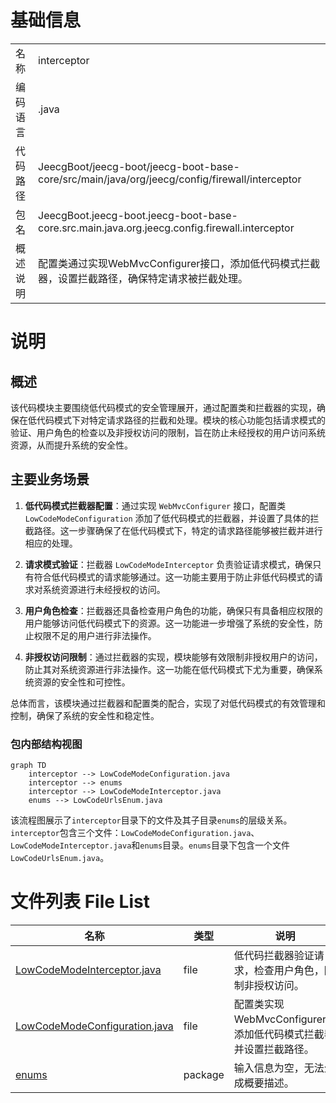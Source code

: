 # 基础信息

|      |      |
|------|------|
| 名称 | interceptor |
| 编码语言 | .java |
| 代码路径 | JeecgBoot/jeecg-boot/jeecg-boot-base-core/src/main/java/org/jeecg/config/firewall/interceptor |
| 包名 | JeecgBoot.jeecg-boot.jeecg-boot-base-core.src.main.java.org.jeecg.config.firewall.interceptor |
| 概述说明 | 配置类通过实现WebMvcConfigurer接口，添加低代码模式拦截器，设置拦截路径，确保特定请求被拦截处理。 |

# 说明

## 概述

该代码模块主要围绕低代码模式的安全管理展开，通过配置类和拦截器的实现，确保在低代码模式下对特定请求路径的拦截和处理。模块的核心功能包括请求模式的验证、用户角色的检查以及非授权访问的限制，旨在防止未经授权的用户访问系统资源，从而提升系统的安全性。

## 主要业务场景

1. **低代码模式拦截器配置**：通过实现 `WebMvcConfigurer` 接口，配置类 `LowCodeModeConfiguration` 添加了低代码模式的拦截器，并设置了具体的拦截路径。这一步骤确保了在低代码模式下，特定的请求路径能够被拦截并进行相应的处理。

2. **请求模式验证**：拦截器 `LowCodeModeInterceptor` 负责验证请求模式，确保只有符合低代码模式的请求能够通过。这一功能主要用于防止非低代码模式的请求对系统资源进行未经授权的访问。

3. **用户角色检查**：拦截器还具备检查用户角色的功能，确保只有具备相应权限的用户能够访问低代码模式下的资源。这一功能进一步增强了系统的安全性，防止权限不足的用户进行非法操作。

4. **非授权访问限制**：通过拦截器的实现，模块能够有效限制非授权用户的访问，防止其对系统资源进行非法操作。这一功能在低代码模式下尤为重要，确保系统资源的安全性和可控性。

总体而言，该模块通过拦截器和配置类的配合，实现了对低代码模式的有效管理和控制，确保了系统的安全性和稳定性。


### 包内部结构视图

```mermaid
graph TD
    interceptor --> LowCodeModeConfiguration.java
    interceptor --> enums
    interceptor --> LowCodeModeInterceptor.java
    enums --> LowCodeUrlsEnum.java
```

该流程图展示了`interceptor`目录下的文件及其子目录`enums`的层级关系。`interceptor`包含三个文件：`LowCodeModeConfiguration.java`、`LowCodeModeInterceptor.java`和`enums`目录。`enums`目录下包含一个文件`LowCodeUrlsEnum.java`。

# 文件列表 File List

| 名称   | 类型  | 说明 |
|-------|------|-------------|
| [LowCodeModeInterceptor.java](LowCodeModeInterceptor.md) | file | 低代码拦截器验证请求，检查用户角色，限制非授权访问。 |
| [LowCodeModeConfiguration.java](LowCodeModeConfiguration.md) | file | 配置类实现WebMvcConfigurer，添加低代码模式拦截器并设置拦截路径。 |
| [enums](enums/_module.md) | package | 输入信息为空，无法生成概要描述。 |


